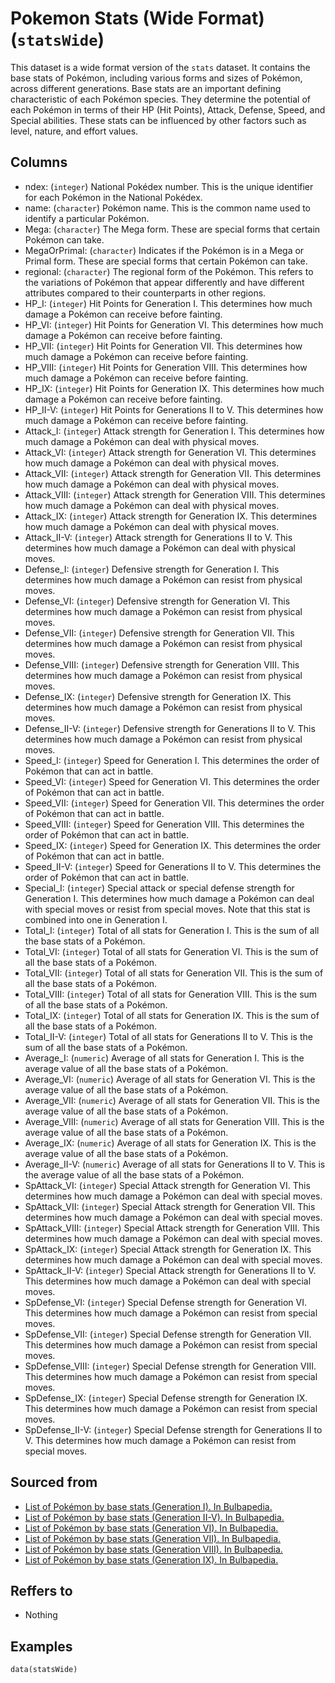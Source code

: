 # Pokemon Stats (Wide Format) (`statsWide`)

This dataset is a wide format version of the `stats` dataset. It contains the base stats of Pokémon, including various forms and sizes of Pokémon, across different generations. Base stats are an important defining characteristic of each Pokémon species. They determine the potential of each Pokémon in terms of their HP (Hit Points), Attack, Defense, Speed, and Special abilities. These stats can be influenced by other factors such as level, nature, and effort values.


## Columns
  - ndex: (`integer`) National Pokédex number. This is the unique identifier for each Pokémon in the National Pokédex.
  - name: (`character`) Pokémon name. This is the common name used to identify a particular Pokémon.
  - Mega: (`character`) The Mega form. These are special forms that certain Pokémon can take.
  - MegaOrPrimal: (`character`) Indicates if the Pokémon is in a Mega or Primal form. These are special forms that certain Pokémon can take.
  - regional: (`character`) The regional form of the Pokémon. This refers to the variations of Pokémon that appear differently and have different attributes compared to their counterparts in other regions.
  - HP_I: (`integer`) Hit Points for Generation I. This determines how much damage a Pokémon can receive before fainting.
  - HP_VI: (`integer`) Hit Points for Generation VI. This determines how much damage a Pokémon can receive before fainting.
  - HP_VII: (`integer`) Hit Points for Generation VII. This determines how much damage a Pokémon can receive before fainting.
  - HP_VIII: (`integer`) Hit Points for Generation VIII. This determines how much damage a Pokémon can receive before fainting.
  - HP_IX: (`integer`) Hit Points for Generation IX. This determines how much damage a Pokémon can receive before fainting.
  - HP_II-V: (`integer`) Hit Points for Generations II to V. This determines how much damage a Pokémon can receive before fainting.
  - Attack_I: (`integer`) Attack strength for Generation I. This determines how much damage a Pokémon can deal with physical moves.
  - Attack_VI: (`integer`) Attack strength for Generation VI. This determines how much damage a Pokémon can deal with physical moves.
  - Attack_VII: (`integer`) Attack strength for Generation VII. This determines how much damage a Pokémon can deal with physical moves.
  - Attack_VIII: (`integer`) Attack strength for Generation VIII. This determines how much damage a Pokémon can deal with physical moves.
  - Attack_IX: (`integer`) Attack strength for Generation IX. This determines how much damage a Pokémon can deal with physical moves.
  - Attack_II-V: (`integer`) Attack strength for Generations II to V. This determines how much damage a Pokémon can deal with physical moves.
  - Defense_I: (`integer`) Defensive strength for Generation I. This determines how much damage a Pokémon can resist from physical moves.
  - Defense_VI: (`integer`) Defensive strength for Generation VI. This determines how much damage a Pokémon can resist from physical moves.
  - Defense_VII: (`integer`) Defensive strength for Generation VII. This determines how much damage a Pokémon can resist from physical moves.
  - Defense_VIII: (`integer`) Defensive strength for Generation VIII. This determines how much damage a Pokémon can resist from physical moves.
  - Defense_IX: (`integer`) Defensive strength for Generation IX. This determines how much damage a Pokémon can resist from physical moves.
  - Defense_II-V: (`integer`) Defensive strength for Generations II to V. This determines how much damage a Pokémon can resist from physical moves.
  - Speed_I: (`integer`) Speed for Generation I. This determines the order of Pokémon that can act in battle.
  - Speed_VI: (`integer`) Speed for Generation VI. This determines the order of Pokémon that can act in battle.
  - Speed_VII: (`integer`) Speed for Generation VII. This determines the order of Pokémon that can act in battle.
  - Speed_VIII: (`integer`) Speed for Generation VIII. This determines the order of Pokémon that can act in battle.
  - Speed_IX: (`integer`) Speed for Generation IX. This determines the order of Pokémon that can act in battle.
  - Speed_II-V: (`integer`) Speed for Generations II to V. This determines the order of Pokémon that can act in battle.
  - Special_I: (`integer`) Special attack or special defense strength for Generation I. This determines how much damage a Pokémon can deal with special moves or resist from special moves. Note that this stat is combined into one in Generation I.
  - Total_I: (`integer`) Total of all stats for Generation I. This is the sum of all the base stats of a Pokémon.
  - Total_VI: (`integer`) Total of all stats for Generation VI. This is the sum of all the base stats of a Pokémon.
  - Total_VII: (`integer`) Total of all stats for Generation VII. This is the sum of all the base stats of a Pokémon.
  - Total_VIII: (`integer`) Total of all stats for Generation VIII. This is the sum of all the base stats of a Pokémon.
  - Total_IX: (`integer`) Total of all stats for Generation IX. This is the sum of all the base stats of a Pokémon.
  - Total_II-V: (`integer`) Total of all stats for Generations II to V. This is the sum of all the base stats of a Pokémon.
  - Average_I: (`numeric`) Average of all stats for Generation I. This is the average value of all the base stats of a Pokémon.
  - Average_VI: (`numeric`) Average of all stats for Generation VI. This is the average value of all the base stats of a Pokémon.
  - Average_VII: (`numeric`) Average of all stats for Generation VII. This is the average value of all the base stats of a Pokémon.
  - Average_VIII: (`numeric`) Average of all stats for Generation VIII. This is the average value of all the base stats of a Pokémon.
  - Average_IX: (`numeric`) Average of all stats for Generation IX. This is the average value of all the base stats of a Pokémon.
  - Average_II-V: (`numeric`) Average of all stats for Generations II to V. This is the average value of all the base stats of a Pokémon.
  - SpAttack_VI: (`integer`) Special Attack strength for Generation VI. This determines how much damage a Pokémon can deal with special moves.
  - SpAttack_VII: (`integer`) Special Attack strength for Generation VII. This determines how much damage a Pokémon can deal with special moves.
  - SpAttack_VIII: (`integer`) Special Attack strength for Generation VIII. This determines how much damage a Pokémon can deal with special moves.
  - SpAttack_IX: (`integer`) Special Attack strength for Generation IX. This determines how much damage a Pokémon can deal with special moves.
  - SpAttack_II-V: (`integer`) Special Attack strength for Generations II to V. This determines how much damage a Pokémon can deal with special moves.
  - SpDefense_VI: (`integer`) Special Defense strength for Generation VI. This determines how much damage a Pokémon can resist from special moves.
  - SpDefense_VII: (`integer`) Special Defense strength for Generation VII. This determines how much damage a Pokémon can resist from special moves.
  - SpDefense_VIII: (`integer`) Special Defense strength for Generation VIII. This determines how much damage a Pokémon can resist from special moves.
  - SpDefense_IX: (`integer`) Special Defense strength for Generation IX. This determines how much damage a Pokémon can resist from special moves.
  - SpDefense_II-V: (`integer`) Special Defense strength for Generations II to V. This determines how much damage a Pokémon can resist from special moves.

## Sourced from
  - [List of Pokémon by base stats (Generation I). In Bulbapedia.](https://bulbapedia.bulbagarden.net/wiki/List_of_Pok%C3%A9mon_by_base_stats_(Generation_I))
  - [List of Pokémon by base stats (Generation II-V). In Bulbapedia.](https://bulbapedia.bulbagarden.net/wiki/List_of_Pok%C3%A9mon_by_base_stats_(Generation_II-V))
  - [List of Pokémon by base stats (Generation VI). In Bulbapedia.](https://bulbapedia.bulbagarden.net/wiki/List_of_Pok%C3%A9mon_by_base_stats_(Generation_VI))
  - [List of Pokémon by base stats (Generation VII). In Bulbapedia.](https://bulbapedia.bulbagarden.net/wiki/List_of_Pok%C3%A9mon_by_base_stats_(Generation_VII))
  - [List of Pokémon by base stats (Generation VIII). In Bulbapedia.](https://bulbapedia.bulbagarden.net/wiki/List_of_Pok%C3%A9mon_by_base_stats_(Generation_VIII))
  - [List of Pokémon by base stats (Generation IX). In Bulbapedia.](https://bulbapedia.bulbagarden.net/wiki/List_of_Pok%C3%A9mon_by_base_stats_(Generation_IX))

## Reffers to
  - Nothing

## Examples
```
data(statsWide)
```
